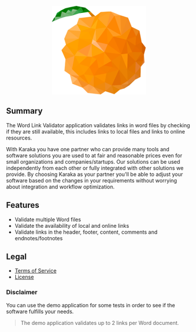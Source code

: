 <p align="center"><img src="https://raw.githubusercontent.com/Karaka-Management/Assets/master/art/logo.png" width="256" alt="Logo"></p>

## Summary

The Word Link Validator application validates links in word files by checking if they are still available, this includes links to local files and links to online resources.

With Karaka you have one partner who can provide many tools and software solutions you are used to at fair and reasonable prices even for small organizations and companies/startups. Our solutions can be used independently from each other or fully integrated with other solutions we provide. By choosing Karaka as your partner you'll be able to adjust your software based on the changes in your requirements without worrying about integration and workflow optimization.

## Features

* Validate multiple Word files
* Validate the availability of local and online links
* Validate links in the header, footer, content, comments and endnotes/footnotes

## Legal

* [Terms of Service](https://jingga.app/en/terms)
* [License](https://github.com/Karaka-Management/WordLinkValidatorApp/blob/master/LICENSE.txt)

### Disclaimer

You can use the demo application for some tests in order to see if the software fulfills your needs.

> The demo application validates up to 2 links per Word document.
